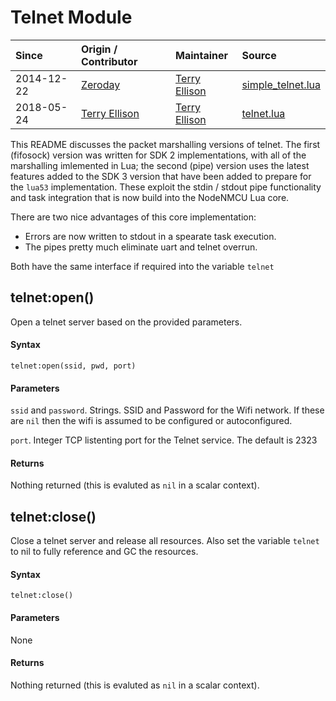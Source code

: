 # Telnet Module

| Since  | Origin / Contributor  | Maintainer  | Source  |
| :----- | :-------------------- | :---------- | :------ |
| 2014-12-22 | [Zeroday](https://github.com/funshine) |  [Terry Ellison](https://github.com/TerryE) | [simple_telnet.lua](./simple_telnet.lua) |
| 2018-05-24 | [Terry Ellison](https://github.com/TerryE) |  [Terry Ellison](https://github.com/TerryE) | [telnet.lua](./telnet.lua) |


This README discusses the packet marshalling versions of telnet. The first (fifosock)
version was written for SDK 2 implementations, with all of the marshalling imlemented
in Lua; the second (pipe) version uses the latest features added to the SDK 3 version
that have been added to prepare for the `lua53` implementation.  These exploit the
stdin / stdout pipe functionality and task integration that is now build into the
NodeNMCU Lua core. 

There are two nice advantages of this core implementation:

-  Errors are now written to stdout in a spearate task execution.
-  The pipes pretty much eliminate uart and telnet overrun.

Both have the same interface if required into the variable `telnet`

## telnet:open()

Open a telnet server based on the provided parameters.

#### Syntax

`telnet:open(ssid, pwd, port)`

#### Parameters

`ssid` and `password`.  Strings.  SSID and Password for the Wifi network.  If these are
`nil` then the wifi is assumed to be configured or autoconfigured.

`port`.  Integer TCP listenting port for the Telnet service.  The default is 2323

#### Returns

Nothing returned (this is evaluted as `nil` in a scalar context).

## telnet:close()

Close a telnet server and release all resources.  Also set the variable `telnet` to nil to fully reference and GC the resources.

#### Syntax

`telnet:close()`

#### Parameters

None

#### Returns

Nothing returned (this is evaluted as `nil` in a scalar context).
